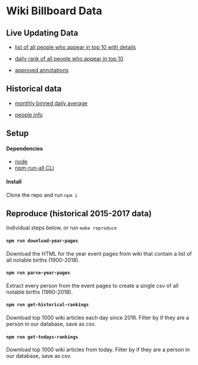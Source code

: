 # Wiki Billboard Data

## Live Updating Data

- [list of all people who appear in top 10 with details](https://pudding.cool/2018/08/wiki-billboard-data/web/2018-people.csv)

- [daily rank of all people who appear in top 10](https://pudding.cool/2018/08/wiki-billboard-data/web/2018-top--all.csv)

- [approved annotations](https://pudding.cool/2018/08/wiki-billboard-data/web/2018-annotations.csv)

## Historical data
- [monthly binned daily average](https://pudding.cool/2018/10/wiki-breakout/assets/data/people-montly.csv)

- [people info](https://pudding.cool/2018/10/wiki-breakout/assets/data/people-info.csv)



## Setup

#### Dependencies

- [node](https://nodejs.org)
- [npm-run-all CLI](https://github.com/mysticatea/npm-run-all)

#### Install

Clone the repo and run `npm i`

## Reproduce (historical 2015-2017 data)

Individual steps below, or run `make reproduce`

#### `npm run download-year-pages`

Download the HTML for the year event pages from wiki that contain a list of all notable births (1900-2018).

#### `npm run parse-year-pages`

Extract every person from the event pages to create a single csv of all notable births (1990-2018).

#### `npm run get-historical-rankings`

Download top 1000 wiki articles each day since 2016. Filter by if they are a person in our database, save as csv.

#### `npm run get-todays-rankings`

Download top 1000 wiki articles from today. Filter by if they are a person in our database, save as csv.
